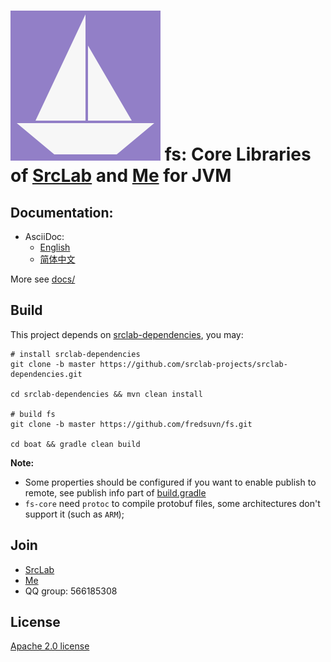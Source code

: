 # ![](logo.svg) fs: Core Libraries of [SrcLab](https://github.com/srclab-projects) and [Me](https://github.com/fredsuvn) for JVM

## Documentation:

- AsciiDoc:
  * [English](docs/DOCUMENTATION_en.adoc)
  * [简体中文](docs/DOCUMENTATION_zh.adoc)

More see [docs/](docs/)

## Build

This project depends on [srclab-dependencies](https://github.com/srclab-projects/srclab-dependencies), you may:

```shell
# install srclab-dependencies
git clone -b master https://github.com/srclab-projects/srclab-dependencies.git

cd srclab-dependencies && mvn clean install

# build fs
git clone -b master https://github.com/fredsuvn/fs.git

cd boat && gradle clean build
```

**Note:**

* Some properties should be configured if you want to enable publish to remote, see publish info part
  of [build.gradle](build.gradle)
* `fs-core` need `protoc` to compile protobuf files, some architectures don't support it (such as `ARM`);

## Join

* [SrcLab](https://github.com/srclab-projects)
* [Me](https://github.com/fredsuvn)
* QQ group: 566185308

## License

[Apache 2.0 license][license]

[license]: https://www.apache.org/licenses/LICENSE-2.0.html